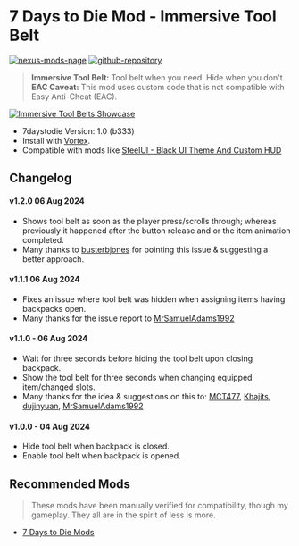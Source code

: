 # 7 Days to Die Mod - Immersive Tool Belt

[![nexus-mods-page](https://img.shields.io/badge/Nexus%20Mod-Immersive%20Crosshair%20-orange?style=flat-square&logo=spinrilla)](https://www.nexusmods.com/7daystodie/mods/5649)
[![github-repository](https://img.shields.io/badge/GitHub-Repository-green?style=flat-square&logo=github)](https://github.com/rdok/7daystodie_mod_immersive_tool_belt)

> **Immersive Tool Belt:** Tool belt when you need. Hide when you don't.  
> **EAC Caveat:** This mod uses custom code that is not compatible with Easy Anti-Cheat (EAC).

[![Immersive Tool Belts Showcase](https://github.com/rdok/7daystodie_mod_immersive_tool_belt/blob/main/documentation/showcase.gif?raw=true)](https://www.nexusmods.com/7daystodie/mods/5649)

- 7daystodie Version: 1.0 (b333)
- Install with [Vortex](https://www.nexusmods.com/about/vortex/).
- Compatible with mods like [SteelUI - Black UI Theme And Custom HUD](https://www.nexusmods.com/7daystodie/mods/5131)

## Changelog  
#### v1.2.0 06 Aug 2024
- Shows tool belt as soon as the player press/scrolls through; whereas previously it happened after the button release and or the item animation completed.
- Many thanks to [busterbjones](https://next.nexusmods.com/profile/busterbjones) for pointing this issue & suggesting a better approach.
#### v1.1.1 06 Aug 2024
- Fixes an issue where tool belt was hidden when assigning items having backpacks open.
- Many thanks for the issue report to [MrSamuelAdams1992](https://www.nexusmods.com/users/78780238)
#### v1.1.0 - 06 Aug 2024
- Wait for three seconds before hiding the tool belt upon closing backpack.
- Show the tool belt for three seconds when changing equipped item/changed slots.
- Many thanks for the idea & suggestions on this to: [MCT477](https://www.nexusmods.com/7daystodie/users/52409026), [Khajits](https://www.nexusmods.com/7daystodie/users/37992605), [dujinyuan](https://www.nexusmods.com/7daystodie/users/98186053), [MrSamuelAdams1992](https://next.nexusmods.com/profile/MrSamuelAdams1992)
#### v1.0.0 - 04 Aug 2024
- Hide tool belt when backpack is closed.
- Enable tool belt when backpack is opened.


## Recommended Mods
> These mods have been manually verified for compatibility, though my gameplay. They all are in the spirit of less is more.
- [7 Days to Die Mods](https://next.nexusmods.com/profile/Rizarttt/mods?gameId=1059&sortBy=updatedAt)